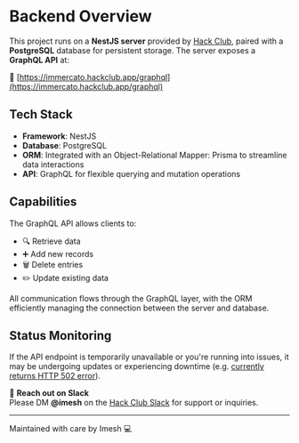 # Backend Overview

This project runs on a **NestJS server** provided by [Hack Club](https://hackclub.com), paired with a **PostgreSQL** database for persistent storage. The server exposes a **GraphQL API** at:

🔗 [https://immercato.hackclub.app/graphql](https://immercato.hackclub.app/graphql)

## Tech Stack

- **Framework**: NestJS
- **Database**: PostgreSQL
- **ORM**: Integrated with an Object-Relational Mapper: Prisma to streamline data interactions
- **API**: GraphQL for flexible querying and mutation operations

## Capabilities

The GraphQL API allows clients to:
- 🔍 Retrieve data
- ➕ Add new records
- 🗑️ Delete entries
- ✏️ Update existing data

All communication flows through the GraphQL layer, with the ORM efficiently managing the connection between the server and database.

## Status Monitoring

If the API endpoint is temporarily unavailable or you're running into issues, it may be undergoing updates or experiencing downtime (e.g. [currently returns HTTP 502 error](https://immercato.hackclub.app/graphql)).

💬 **Reach out on Slack**  
Please DM **@imesh** on the [Hack Club Slack](https://hackclub.slack.com) for support or inquiries.

---

Maintained with care by Imesh 💻
